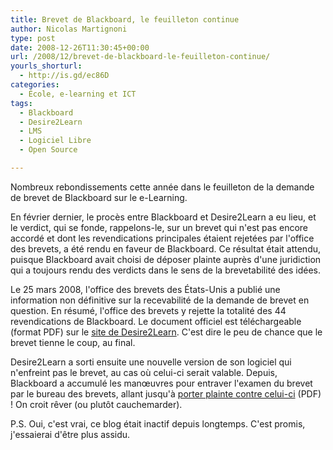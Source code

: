 ```yaml
---
title: Brevet de Blackboard, le feuilleton continue
author: Nicolas Martignoni
type: post
date: 2008-12-26T11:30:45+00:00
url: /2008/12/brevet-de-blackboard-le-feuilleton-continue/
yourls_shorturl:
  - http://is.gd/ec86D
categories:
  - École, e-learning et ICT
tags:
  - Blackboard
  - Desire2Learn
  - LMS
  - Logiciel Libre
  - Open Source

---
```

Nombreux rebondissements cette année dans le feuilleton de la demande de brevet de Blackboard sur le e-Learning.

En février dernier, le procès entre Blackboard et Desire2Learn a eu lieu, et le verdict, qui se fonde, rappelons-le, sur un brevet qui n'est pas encore accordé et dont les revendications principales étaient rejetées par l'office des brevets, a été rendu en faveur de Blackboard. Ce résultat était attendu, puisque Blackboard avait choisi de déposer plainte auprès d'une juridiction qui a toujours rendu des verdicts dans le sens de la brevetabilité des idées.

Le 25 mars 2008, l'office des brevets des États-Unis a publié une information non définitive sur la recevabilité de la demande de brevet en question. En résumé, l'office des brevets y rejette la totalité des 44 revendications de Blackboard. Le document officiel est téléchargeable (format PDF) sur le [site de Desire2Learn][1]. C'est dire le peu de chance que le brevet tienne le coup, au final.

Desire2Learn a sorti ensuite une nouvelle version de son logiciel qui n'enfreint pas le brevet, au cas où celui-ci serait valable. Depuis, Blackboard a accumulé les manœuvres pour entraver l'examen du brevet par le bureau des brevets, allant jusqu'à [porter plainte contre celui-ci][2] (PDF) ! On croit rêver (ou plutôt cauchemarder).

P.S. Oui, c'est vrai, ce blog était inactif depuis longtemps. C'est promis, j'essaierai d'être plus assidu.

 [1]: http://www.desire2learn.com/patent/USPTO%20Non-Final%20Action.pdf
 [2]: http://www.desire2learn.com/patent/Bb_v_PTO/Blackboard%20v.%20PTO.pdf